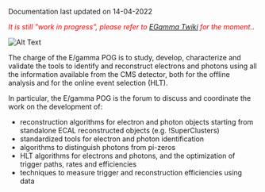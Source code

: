 Documentation last updated on 14-04-2022 

<!---Start writing below this! Do not change the last updated date. It will change automatically while deployment-->
<span style="color:red">*It is still "work in progress", please refer to <a href="https://twiki.cern.ch/twiki/bin/viewauth/CMS/EgammaPOG">EGamma Twiki</a> for the moment.*</span>.

![Alt Text](/files/cmsanimation.gif)

The charge of the E/gamma POG is to study, develop, characterize and validate the tools to identify and reconstruct electrons and photons using all the information available from the CMS detector, both for the offline analysis and for the online event selection (HLT).

In particular, the E/gamma POG is the forum to discuss and coordinate the work on the development of:

- reconstruction algorithms for electron and photon objects starting from standalone ECAL reconstructed objects (e.g. !SuperClusters)
- standardized tools for electron and photon identification
- algorithms to distinguish photons from pi-zeros
- HLT algorithms for electrons and photons, and the optimization of trigger paths, rates and efficiencies
- techniques to measure trigger and reconstruction efficiencies using data

